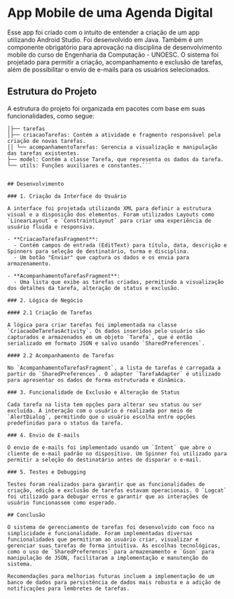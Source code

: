 # App Mobile de uma Agenda Digital

Esse app foi criado com o intuito de entender a criação de um app utilizando Android Studio. Foi desenvolvido em Java. Também é um componente obrigatório para aprovação na disciplina de desenvolvimento mobile do curso de Engenharia da Computação - UNOESC. O sistema foi projetado para permitir a criação, acompanhamento e exclusão de tarefas, além de possibilitar o envio de e-mails para os usuários selecionados.

## Estrutura do Projeto

A estrutura do projeto foi organizada em pacotes com base em suas funcionalidades, como segue:

```com.coronetti.agendadigital ├── ui 
│├── tarefas 
│├── criacaoTarefas: Contém a atividade e fragmento responsável pela criação de novas tarefas.
││ └── acompanhamentoTarefas: Gerencia a visualização e manipulação das tarefas existentes.
├── model: Contém a classe Tarefa, que representa os dados da tarefa. └── utils: Funções auxiliares e constantes.```


## Desenvolvimento

### 1. Criação da Interface do Usuário

A interface foi projetada utilizando XML para definir a estrutura visual e a disposição dos elementos. Foram utilizados Layouts como `LinearLayout` e `ConstraintLayout` para criar uma experiência de usuário fluida e responsiva.

- **CriacaoTarefasFragment**:
  - Contém campos de entrada (EditText) para título, data, descrição e Spinners para seleção de destinatário, turma e disciplina.
  - Um botão "Enviar" que captura os dados e os envia para armazenamento.

- **AcompanhamentoTarefasFragment**:
  - Uma lista que exibe as tarefas criadas, permitindo a visualização dos detalhes da tarefa, alteração de status e exclusão.

### 2. Lógica de Negócio

#### 2.1 Criação de Tarefas

A lógica para criar tarefas foi implementada na classe `CriacaoDeTarefasActivity`. Os dados inseridos pelo usuário são capturados e armazenados em um objeto `Tarefa`, que é então serializado em formato JSON e salvo usando `SharedPreferences`.

#### 2.2 Acompanhamento de Tarefas

No `AcompanhamentoTarefasFragment`, a lista de tarefas é carregada a partir do `SharedPreferences`. O adapter `TarefaAdapter` é utilizado para apresentar os dados de forma estruturada e dinâmica.

### 3. Funcionalidade de Exclusão e Alteração de Status

Cada tarefa na lista tem opções para alterar seu status ou ser excluída. A interação com o usuário é realizada por meio de `AlertDialog`, permitindo que o usuário escolha entre opções predefinidas para o status da tarefa.

### 4. Envio de E-mails

O envio de e-mails foi implementado usando um `Intent` que abre o cliente de e-mail padrão no dispositivo. Um Spinner foi utilizado para permitir a seleção do destinatário antes de disparar o e-mail.

### 5. Testes e Debugging

Testes foram realizados para garantir que as funcionalidades de criação, edição e exclusão de tarefas estavam operacionais. O `Logcat` foi utilizado para debugar erros e garantir que as interações de usuário funcionassem como esperado.

## Conclusão

O sistema de gerenciamento de tarefas foi desenvolvido com foco na simplicidade e funcionalidade. Foram implementadas diversas funcionalidades que permitiram ao usuário criar, visualizar e gerenciar suas tarefas de forma intuitiva. As escolhas tecnológicas, como o uso de `SharedPreferences` para armazenamento e `Gson` para manipulação de JSON, facilitaram a implementação e manutenção do sistema.

Recomendações para melhorias futuras incluem a implementação de um banco de dados para persistência de dados mais robusta e a adição de notificações para lembretes de tarefas.

